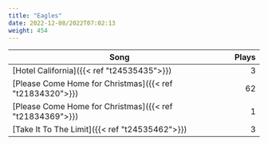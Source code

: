 ```yaml
---
title: "Eagles"
date: 2022-12-08/2022T07:02:13
weight: 454
---
```




 Song | Plays 
----- | -----:
[Hotel California]({{< ref "t24535435">}}) | 3
[Please Come Home for Christmas]({{< ref "t21834320">}}) | 62
[Please Come Home for Christmas]({{< ref "t21834369">}}) | 1
[Take It To The Limit]({{< ref "t24535462">}}) | 3
